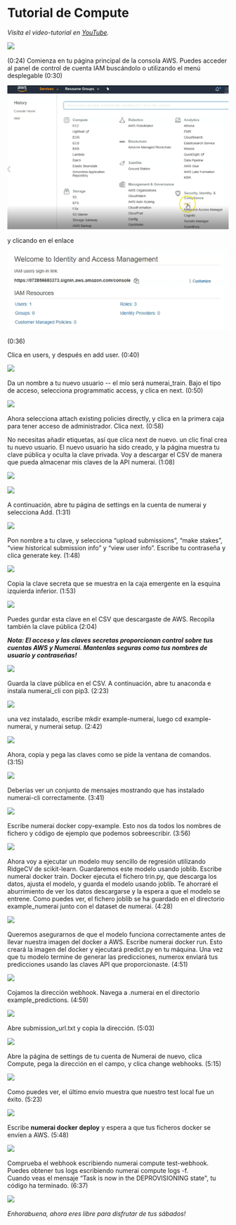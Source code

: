 # Tutorial de Compute

_Visita el video-tutorial en_ [_YouTube_](https://youtu.be/YFgXMpQszpM)_._

![](https://lh6.googleusercontent.com/JT1YyvA-AYlAGqlIVd-7Vg2NhPuO8rU\_hoNX8z1XigAf1PN2ieWIuaBeY\_PubKm8kGtMFy09qN\_I-pOdtYjK2C9Ab3PO9HvOx3eG\_E7y9PCq-WZf7zjWNdy\_2eHf4kH2R6A2kPCm)

(0:24) Comienza en tu página principal de la consola AWS. Puedes acceder al panel de control de cuenta IAM buscándolo o utilizando el menú desplegable (0:30)

![](<../.gitbook/assets/image (7).png>)

y clicando en el enlace

![](<../.gitbook/assets/image (3).png>)

(0:36)

Clica en users, y después en add user. (0:40)

![](https://lh3.googleusercontent.com/HHrPPunj5VTQg9tBrVeT0sAzZ48j3M3cRV9sI-jd0W28wiGPVB74CS14nxmxTvWDXS4LF1hc3TX26afnF5yzpjOiWY9BTsqGw-Fy-vCuUmMgwyZXSLHImdepZ\_IFujIazDYvVwcl)

Da un nombre a tu nuevo usuario -- el mío será numerai\_train. Bajo el tipo de acceso, selecciona programmatic access, y clica en next. (0:50)

![](https://lh6.googleusercontent.com/UQzDp2KWesCZhe9jb0idCiNI7yszgq3fyYWIldPI-EUx-IGqWW1QgwtU6j24usHJz94j7\_7z05rjrGGV\_urj1kgZfEXBmFfDMMTFKEtc91cZv1rBiuvvj7R0qJn3XJkXeIgfZ-XE)

Ahora selecciona attach existing policies directly, y clica en la primera caja para tener acceso de administrador. Clica next. (0:58)

No necesitas añadir etiquetas, así que clica next de nuevo. un clic final crea tu nuevo usuario. El nuevo usuario ha sido creado, y la página muestra tu clave pública y oculta la clave privada. Voy a descargar el CSV de manera que pueda almacenar mis claves de la API numerai. (1:08)

![](https://lh3.googleusercontent.com/GoNx8KnC6ytT467kMRPLqVKTHV-qHniUolbz3m1lVR3wh2KFN4redjSk7YJKM2jI4UmE\_HSMg6VKLCgE\_WD11L0VzSfk3TBI9gBdOf-ga6wbjf45yGJ9LMEIn1ym\_7wSYylUEriM)

![](https://lh5.googleusercontent.com/6ihfmBIuTe-4BFEUzqwQeQa0v8sMkhrgepSJxQaBQErtNDjAYpjLgXAW2jfHh48xzxmxeae6n6EVeqvcMSePfwyp5LvlCchJkPRuKZfcviyfZ\_ZEhXUQ1yAayvQn40UNux\_ZcG6h)

A continuación, abre tu página de settings en la cuenta de numerai y selecciona Add. (1:31)

![](https://lh5.googleusercontent.com/zqGTjBjlR\_RvBXQlZXhYjVg1bWCHo7BGpqvhjzpZwtbgW2atUE-fIdGK7cP8xe7J2b8n48VOTQ9QSGWB3FBUIdxa7XhWLXcFWAxgFqlHMj2Ub-HFbL7AJPwRj35a78QtGCYvheKN)

Pon nombre a tu clave, y selecciona “upload submissions”, “make stakes”, “view historical submission info” y “view user info”. Escribe tu contraseña y clica generate key. (1:48)&#x20;

![](https://lh3.googleusercontent.com/ociyl3axYtpsX4Om\_2RkV3WjG5xL4UsB-zm7TcGu6S8Y8Ke-ZgFntY-CASfvm5QQ6XBjlsGx\_CSYxplgDh7oe\_uHJROz2UahQQZLtL7\_0U1yhONIvSC84kYre3boOB7v-kwjrRSf)

Copia la clave secreta que se muestra en la caja emergente en la esquina izquierda inferior. (1:53)

![](https://lh5.googleusercontent.com/mB9G0owNROjyM0dAU08YCG7qRyJSKVqTpI6HyDpWd4KMB5XG5Dm\_v3MMy\_mYI0aGVCIQznqYkSYv\_3dK2YvRuWcueAy1MVoC80O\_2pvCKyooL7KPNCYQVl8\_B5N4dGpJlwwsfYcf)

Puedes gurdar esta clave en el CSV que descargaste de AWS. Recopila también la clave pública (2:04)

_**Nota: El acceso y las claves secretas proporcionan control sobre tus cuentas AWS y Numerai. Mantenlas seguras como tus nombres de usuario y contraseñas!**_

![](https://lh3.googleusercontent.com/epoIhcwStnpCFXueAGOhZwKmM9-TqLJXCrtLY4cBAUaKSF5wWeh8y32MJGuEyMGUMfft0j5j43oeUHKK9dwUCCFDRa44I4k8Gd5igP49ewR-NEtLQ0DU3aQLGIfUz7k1UUIBMi\_J)

Guarda la clave pública en el CSV. A continuación, abre tu anaconda e instala numerai\_cli con pip3. (2:23)&#x20;

![](https://lh6.googleusercontent.com/zZHb0hph83WJ4ypaUBhmpDu1wHoNXCJKeuVmWswTrweUd2mFJc8zARD8Osis5RcJA3conQOS0kbLSUM-wmCB9hqDoif-lnjDtiwtFQCjrk1mm6QZgBeBtQgv9Y6Fig9l\_x0hTP4H)

una vez instalado, escribe mkdir example-numerai, luego cd example-numerai, y numerai setup. (2:42)&#x20;

![](https://lh4.googleusercontent.com/7\_w6V8l6sqcqjPc\_XNf1pq3HJmEZwVmg68w4XqoM5i2hrmQXNG2gNXkxDg7aP-Q0vZia\_jsaMg8Leg9TddHbq3V56JszLoz3ydGvtsGpuh5CZ92dEK8orM8xNh0efP4\_kTt-crnX)

Ahora, copia y pega las claves como se pide la ventana de comandos. (3:15)

![](https://lh4.googleusercontent.com/C0zbxWABUMpQwAsPtMb78XvyfnRa6c4bZT1F4hyvJkA8aFuBuR\_hSQv7Pn\_xZVMj52grXKaAVxvYeHhPE\_\_NfNk-G7HynDlGuReAqoLDia-lqpSUxNgGC8yXV5YvCU1M8SudPyKS)

Deberías ver un conjunto de mensajes mostrando que has instalado numerai-cli correctamente. (3:41)

![](https://lh5.googleusercontent.com/L3DVgnjU\_cxeU2Sv7WP-u6gYrPjlgCYuD9hzHlqovS9RdqjeOLISoZ\_SyWwFFTj8DIfEcEaeb56CJjas0HE2VgUyZFUpa5kp-Olos6ssUdAxkp923NvITZWo4a6tFH0HsVFklkWK)

Escribe numerai docker copy-example. Esto nos da todos los nombres de fichero y código de ejemplo que podemos sobreescribir. (3:56)

![](https://lh6.googleusercontent.com/4Z-cFieomwv8gV2d9BtBdltBGsU3Eel9QhYSk01E5h2kIFam5cebN-xAFHIxWw8yjxB6JEnMI45SLbgyPJtyNaxlwyVoCeS6riADOhNm8-Ab399ysh4syyjuvLPKxf-jOnOkUs-v)

Ahora voy a ejecutar un modelo muy sencillo de regresión utilizando RidgeCV de scikit-learn. Guardaremos este modelo usando joblib. Escribe numerai docker train. Docker ejecuta el fichero trin.py, que descarga los datos, ajusta el modelo, y guarda el modelo usando joblib. Te ahorraré el aburrimiento de ver los datos descargarse y la espera a que el modelo se entrene. Como puedes ver, el fichero joblib se ha guardado en el directorio example\_numerai junto con el dataset de numerai. (4:28)

![](https://lh6.googleusercontent.com/MQayrwIgIVnj-D0JjNUuFDRl1De9GBxvOpwRn5tsz7lr6F7dYlnBgbG5H\_xA9U9ZF0HY2AFJyS2YPaEsrLJ5pq7VWVTSkbyrJzSZIh-A5rzYrU3X2-rZ2N61sz4vhg9ebaWeOUt7)

Queremos asegurarnos de que el modelo funciona correctamente antes de llevar nuestra imagen del docker a AWS. Escribe numerai docker run. Esto creará la imagen del docker y ejecutará predict.py en tu máquina. Una vez que tu modelo termine de generar las predicciones, numerox enviará tus predicciones usando las claves API que proporcionaste. (4:51)

![](https://lh3.googleusercontent.com/OkYPLYPpsNtp-r15IlxfQOdrpSWuqFVJqwTRZQ8sJ8ZdZkFIiMGSiz6pl3iLIkfDcW4YTVh5QAo8UVnrHrN0FQ6RaXnYUH8mlrGLHFHwx4xbixxw6NyzvCn13xC5hLiaTMRwIbuT)

Cojamos la dirección webhook. Navega a .numerai en el directorio example\_predictions. (4:59)

![](https://lh3.googleusercontent.com/-qIvZJdaYN-MixvSEDTxFesieZK\_cEq8exyzoi8Vh2HH3Ff9TM\_wY7qTQ\_PFRxeN9PD4kboBFSFr837S1Uwj55hFzCLUnkjmkAGU5CUVBZ\_UFzxeTRxDsTtdaLdgtdkLFL\_yyskP)

Abre submission\_url.txt y copia la dirección. (5:03)

![](https://lh6.googleusercontent.com/-tDzCP5PvZuNDr2KLUswWdNm-SQGsIYFypCaqpkMLMjrV-HYGKal3jH5a75AZ7zBrBKYg5ih7MWCyOdpDWNfJlDpykxyO1pchg8RWUHOJTStos4-MSLRwjyuqim9yVyu29ogk4qC)

Abre la página de settings de tu cuenta de Numerai de nuevo, clica Compute, pega la dirección en el campo, y clica change webhooks. (5:15)

![](https://lh3.googleusercontent.com/FIJeEii3ArKQwjrhzkLKniCKSo\_KIIYbrB0TFgOad6C6mGhyyY6XJ05jf45sqQ9\_w1gqY1BCERnj6LCPx-KKscZDGdMXwpmtyhGCVavoYZzCN3QKs9wyKWgvhz47dyzbxNG\_pZNu)

Como puedes ver, el último envio muestra que nuestro test local fue un éxito. (5:23)

![](https://lh4.googleusercontent.com/Kj7BZsN4ZiJ-3-FUaW9b17PZmAJam6xUJTxKjXzdx9Z3HReUKtdKUr6cghw7i9eV0h1XcEPjV4p5bOwPK6Ao6f-pyltBPs5IEjL0onYprWPyUuSL1NYVhYvcp9SuNAUN6TR6wnYS)

Escribe **numerai docker deploy** y espera a que tus ficheros docker se envíen a AWS. (5:48)

![](https://lh3.googleusercontent.com/BknJF6TzVUKr01EnAUA\_eeAZQTjxI3UDhaBhyfA\_i09DFcRHZrWwWRcjiUzkCXsdK3QuHHk-Qmq9poDBdVvZetql2wo4ecQYSqMH4c-TW-HOq4IOz4mOfscYjsfsvK0pu3jifWqB)

Comprueba el webhook escribiendo numerai compute test-webhook. Puedes obtener tus logs escribiendo numerai compute logs -f. \
Cuando veas el mensaje “Task is now in the DEPROVISIONING state", tu código ha terminado. (6:37)

![](https://lh6.googleusercontent.com/UMDqrC30nc0b8EhpEKK5WilfPFAIj1Jy2T-CJo2PTqtfnzL-inv5TYe6MvQ7lrdCqcvuPH910wRvsmQGl-ZVDHQJd6zPZoWfKLz1wTLY-vEIbyybeCGGg6bWhMGhutEplTwvt-Z8)

_Enhorabuena, ahora eres libre para disfrutar de tus sábados!_


